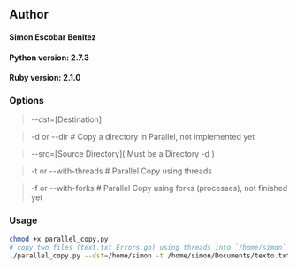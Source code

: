 ## Author
#### Simon Escobar Benitez

#### Python version: 2.7.3
#### Ruby version: 2.1.0

### Options
> --dst=[Destination]

> -d or --dir # Copy a directory in Parallel, not implemented yet

> --src=\[Source Directory\]( Must be a Directory -d )

> -t or --with-threads # Parallel Copy using threads

> -f or --with-forks # Parallel Copy using forks (processes), not finished yet

### Usage
```bash
chmod +x parallel_copy.py
# copy two files (text.txt Errors.go) using threads into `/home/simon` directory
./parallel_copy.py --dst=/home/simon -t /home/simon/Documents/texto.txt /home/simon/Documents/Go/Errors.go

```
